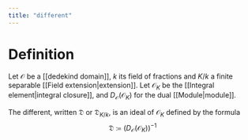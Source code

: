 ```yaml
---
title: "different"
---
```


# Definition
Let $\mathcal{O}$ be a [[dedekind domain]], $k$ its field of fractions and $K/k$ a finite separable [[Field extension|extension]]. Let $\mathcal{O}_K$ be the [[Integral element|integral closure]], and $D_\mathcal{O}(\mathcal{O}_K)$ for the dual [[Module|module]].

The different, written $\mathfrak{D}$ or $\mathfrak{D}_{K/k}$, is an ideal of $\mathcal{O}_K$ defined by the formula $$\mathfrak{D}\coloneqq (D_\mathcal{O}(\mathcal{O}_K))^{-1}$$ 
